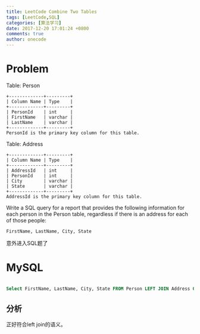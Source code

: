 ```yaml
---
title: LeetCode Combine Two Tables
tags: [LeetCode,SQL]
categories: [算法学习]
date: 2017-12-20 17:01:24 +0800
comments: true
author: onecode
---
```

# Problem

Table: Person

```
+-------------+---------+
| Column Name | Type    |
+-------------+---------+
| PersonId    | int     |
| FirstName   | varchar |
| LastName    | varchar |
+-------------+---------+
PersonId is the primary key column for this table.
```
Table: Address
```
+-------------+---------+
| Column Name | Type    |
+-------------+---------+
| AddressId   | int     |
| PersonId    | int     |
| City        | varchar |
| State       | varchar |
+-------------+---------+
AddressId is the primary key column for this table.
```
Write a SQL query for a report that provides the following information for each person in the Person table, regardless if there is an address for each of those people:
```
FirstName, LastName, City, State
```

意外进入SQL题了
<!--break-->

# MySQL

``` sql

Select FirstName, LastName, City, State FROM Person LEFT JOIN Address ON Person.PersonId = Address.PersonId;

```

## 分析

正好符合left join的语义。